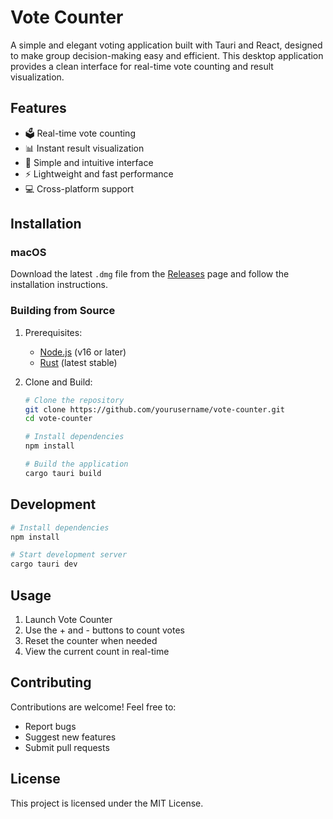 # Vote Counter

A simple and elegant voting application built with Tauri and React, designed to make group decision-making easy and efficient. This desktop application provides a clean interface for real-time vote counting and result visualization.

## Features

- 🗳️ Real-time vote counting
- 📊 Instant result visualization
- 🎯 Simple and intuitive interface
- ⚡ Lightweight and fast performance
- 💻 Cross-platform support

## Installation

### macOS
Download the latest `.dmg` file from the [Releases](https://github.com/yourusername/vote-counter/releases](https://github.com/ProtonKicker/Interactive-Voting-App/releases/tag/publish)) page and follow the installation instructions.

### Building from Source

1. Prerequisites:
   - [Node.js](https://nodejs.org/) (v16 or later)
   - [Rust](https://rustup.rs/) (latest stable)

2. Clone and Build:
   ```bash
   # Clone the repository
   git clone https://github.com/yourusername/vote-counter.git
   cd vote-counter

   # Install dependencies
   npm install

   # Build the application
   cargo tauri build
   ```

## Development

```bash
# Install dependencies
npm install

# Start development server
cargo tauri dev
```

## Usage

1. Launch Vote Counter
2. Use the + and - buttons to count votes
3. Reset the counter when needed
4. View the current count in real-time

## Contributing

Contributions are welcome! Feel free to:
- Report bugs
- Suggest new features
- Submit pull requests

## License

This project is licensed under the MIT License.
